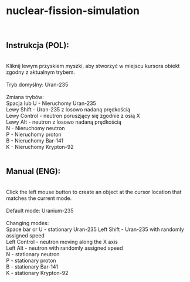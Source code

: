 # nuclear-fission-simulation
<br>
<h2>Instrukcja (POL):</h2><br>
Kliknij lewym przyskiem myszki, aby stworzyć w miejscu kursora obiekt zgodny z aktualnym trybem.<br><br>
Tryb domyślny: Uran-235<br><br>
Zmiana trybów:<br>
Spacja lub U - Nieruchomy Uran-235<br>
Lewy Shift - Uran-235 z losowo nadaną prędkością<br>
Lewy Control - neutron poruszjący się zgodnie z osią X<br>
Lewy Alt - neutron z losowo nadaną prędkością<br>
N - Nieruchomy neutron<br>
P - Nieruchomy proton<br>
B - Nieruchomy Bar-141<br>
K - Nieruchomy Krypton-92<br>
<br>
<h2>Manual (ENG):</h2><br>
Click the left mouse button to create an object at the cursor location that matches the current mode.<br><br>
Default mode: Uranium-235<br><br>
Changing modes:<br>
Space bar or U - stationary Uran-235
Left Shift - Uran-235 with randomly assigned speed<br>
Left Control - neutron moving along the X axis<br>
Left Alt - neutron with randomly assigned speed<br>
N - stationary neutron<br>
P - stationary proton<br>
B - stationary Bar-141<br>
K - stationary Krypton-92<br>
